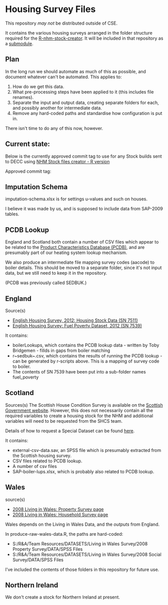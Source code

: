 Housing Survey Files
====================

This repository *may not* be distributed outside of CSE.

It contains the various housing surveys arranged in the folder structure
required for the
[R-nhm-stock-creator](<https://bitbucket.org/cse-bristol/r-nhm-stock-creator>).
It will be included in that repository as a
[submodule](<http://www.git-scm.com/book/en/v2/Git-Tools-Submodules>).

Plan
----

In the long run we should automate as much of this as possible, and
document whatever can't be automated. This applies to:

1.  How do we get this data.
2.  What pre-processing steps have been applied to it (this includes
    file renames).
3.  Separate the input and output data, creating separate folders for
    each, and possibly another for intermediate data.
4.  Remove any hard-coded paths and standardise how configuration is put
    in.

There isn't time to do any of this now, however.

Current state:
-----------------
Below is the currently approved commit tag to use for any Stock builds sent to DECC using
[NHM Stock files creator - R version](https://github.com/decc/national-household-model-stock-files-creator)

Approved commit tag: 


Imputation Schema
-----------------

imputation-schema.xlsx is for settings u-values and such on houses.

I believe it was made by us, and is supposed to include data from
SAP-2009 tables.

PCDB Lookup
-----------

England and Scotland both contain a number of CSV files which appear to
be related to the [Product Characteristics Database
(PCDB)](<http://www.ncm-pcdb.org.uk/sap/>), and are presumably part of
our heating system lookup mechanism.

We also produce an intermediate file mapping survey codes (aacode) to
boiler details. This should be moved to a separate folder, since it's
not input data, but we still need to keep it in the repository.

(PCDB was previously called SEDBUK.)

England
-------

Source(s)
* [English Housing Survey, 2012: Housing Stock Data (SN 7511)](http://discover.ukdataservice.ac.uk/catalogue?sn=7511)
* [English Housing Survey: Fuel Poverty Dataset, 2012 (SN 7539)](https://discover.ukdataservice.ac.uk/catalogue/?sn=7539)

It contains:

-   boilerLookups, which contains the PCDB lookup data - written by Toby Bridgemen - fillds in gaps from boiler matching
-   r~sedbuk~.csv, which contains the results of running the PCDB lookup - can be generated by r-scripts
    above. This is a mapping of survey code to boiler.
-   The contents of SN 7539 have been put into a sub-folder names fuel_poverty

Scotland
--------

Sources(s)
The Scottish House Condition Survey is available on the [Scottish Government website]( http://www.scotland.gov.uk/Topics/Statistics/SHCS/DataAccess). However, this does not necessarily contain all the required variables to create a housing stock for the NHM and additional variables will need to be requested from the SHCS team.

Details of how to request a Special Dataset can be found [here]( http://www.gov.scot/Topics/Statistics/16002/SpecialDatasets).

It contains:

-   external-csv-data.sav, an SPSS file which is presumably extracted
    from the Scottish housing survey.
-   CSV files related to PCDB lookup.
-   A number of csv files
-   SAP-boiler-lups.xlsx, which is probably also related to PCDB lookup.

Wales
-----

source(s)
* [2008 Living in Wales: Property Survey page](http://discover.ukdataservice.ac.uk/catalogue/?sn=7202&type=Data%20catalogue)
* [2008 Living in Wales: Household Survey page](http://discover.ukdataservice.ac.uk/catalogue/?sn=6351&type=Data%20catalogue)

Wales depends on the Living in Wales Data, and the *outputs* from
England.

In produce-raw-wales-data.R, the paths are hard-coded:

-   S:/R&A/Team Resources/DATASETS/Living in Wales Survey/2008 Property
    Survey/DATA/SPSS Files
-   S:/R&A/Team Resources/DATASETS/Living in Wales Survey/2008 Social
    Survey/DATA/SPSS Files

I've included the contents of those folders in this repository for
future use.

Northern Ireland
----------------

We don't create a stock for Northern Ireland at present.
